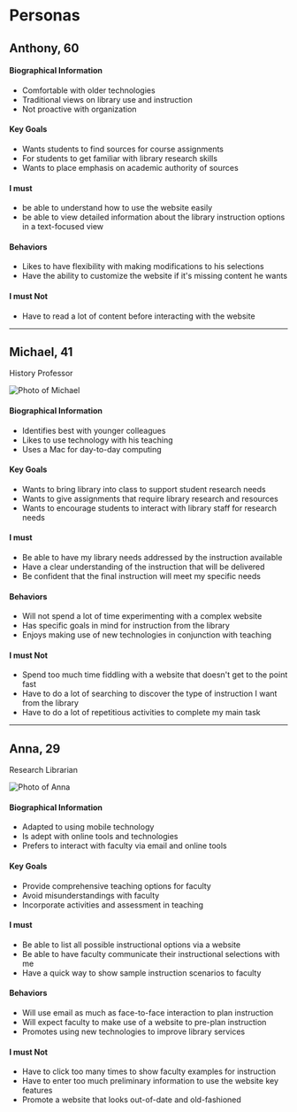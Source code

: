 # Personas

## Anthony, 60

#### Biographical Information

* Comfortable with older technologies
* Traditional views on library use and instruction
* Not proactive with organization

#### Key Goals

* Wants students to find sources for course assignments
* For students to get familiar with library research skills
* Wants to place emphasis on academic authority of sources

#### I must

* be able to understand how to use the website easily
* be able to view detailed information about the library instruction options in a text-focused view

#### Behaviors

* Likes to have flexibility with making modifications to his selections
* Have the ability to customize the website if it's missing content he wants

#### I must Not

* Have to read a lot of content before interacting with the website

---

## Michael, 41

History Professor

![Photo of Michael](https://github.com/robert-laws/project-instruction-menu-documentation/blob/master/98_support-documents/persona_1-thumb.jpg)

#### Biographical Information

* Identifies best with younger colleagues
* Likes to use technology with his teaching
* Uses a Mac for day-to-day computing

#### Key Goals

* Wants to bring library into class to support student research needs
* Wants to give assignments that require library research and resources
* Wants to encourage students to interact with library staff for research needs

#### I must

* Be able to have my library needs addressed by the instruction available
* Have a clear understanding of the instruction that will be delivered
* Be confident that the final instruction will meet my specific needs

#### Behaviors

* Will not spend a lot of time experimenting with a complex website
* Has specific goals in mind for instruction from the library
* Enjoys making use of new technologies in conjunction with teaching

#### I must Not

* Spend too much time fiddling with a website that doesn't get to the point fast
* Have to do a lot of searching to discover the type of instruction I want from the library
* Have to do a lot of repetitious activities to complete my main task

---

## Anna, 29

Research Librarian

![Photo of Anna](https://github.com/robert-laws/project-instruction-menu-documentation/blob/master/98_support-documents/persona_2-thumb.jpg)

#### Biographical Information

* Adapted to using mobile technology
* Is adept with online tools and technologies
* Prefers to interact with faculty via email and online tools

#### Key Goals

* Provide comprehensive teaching options for faculty
* Avoid misunderstandings with faculty
* Incorporate activities and assessment in teaching

#### I must

* Be able to list all possible instructional options via a website
* Be able to have faculty communicate their instructional selections with me
* Have a quick way to show sample instruction scenarios to faculty

#### Behaviors

* Will use email as much as face-to-face interaction to plan instruction
* Will expect faculty to make use of a website to pre-plan instruction
* Promotes using new technologies to improve library services

#### I must Not

* Have to click too many times to show faculty examples for instruction
* Have to enter too much preliminary information to use the website key features
* Promote a website that looks out-of-date and old-fashioned